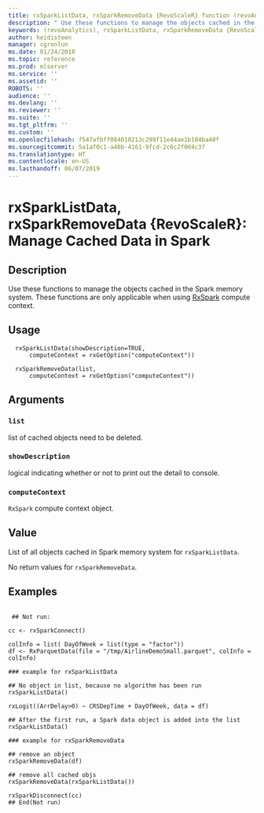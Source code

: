 ```yaml
---
title: rxSparkListData, rxSparkRemoveData {RevoScaleR} function (revoAnalytics) | Microsoft Docs
description: " Use these functions to manage the objects cached in the Spark memory system. These functions are only applicable when using [RxSpark](RxSpark.md) compute context. "
keywords: (revoAnalytics), rxSparkListData, rxSparkRemoveData {RevoScaleR}, rxSparkListData, rxSparkRemoveData
author: heidisteen
manager: cgronlun
ms.date: 01/24/2018
ms.topic: reference
ms.prod: mlserver
ms.service: ''
ms.assetid: ''
ROBOTS: ''
audience: ''
ms.devlang: ''
ms.reviewer: ''
ms.suite: ''
ms.tgt_pltfrm: ''
ms.custom: ''
ms.openlocfilehash: f547afbff084010213c299f11e44ae1b184ba40f
ms.sourcegitcommit: 5a1af0c1-a46b-4161-9fcd-2c6c2f004c37
ms.translationtype: HT
ms.contentlocale: en-US
ms.lasthandoff: 06/07/2019
---
```

 # <a name="rxsparklistdata-rxsparkremovedata-revoscaler-manage-cached-data-in-spark"></a>rxSparkListData, rxSparkRemoveData {RevoScaleR}: Manage Cached Data in Spark 
 ## <a name="description"></a>Description

Use these functions to manage the objects cached in the Spark memory system. These functions are only applicable when using [RxSpark](RxSpark.md) compute context.


 ## <a name="usage"></a>Usage

```   
  rxSparkListData(showDescription=TRUE,
      computeContext = rxGetOption("computeContext"))

  rxSparkRemoveData(list,
      computeContext = rxGetOption("computeContext"))    

```


 ## <a name="arguments"></a>Arguments



 ### `list`
 list of cached objects need to be deleted. 


 ### `showDescription`
 logical indicating whether or not to print out the detail to console. 


 ### `computeContext`
 `RxSpark` compute context object. 




 ## <a name="value"></a>Value

List of all objects cached in Spark memory system for `rxSparkListData`.

No return values for `rxSparkRemoveData`.


 ## <a name="examples"></a>Examples

 ```

  ## Not run:

cc <- rxSparkConnect()

colInfo = list( DayOfWeek = list(type = "factor"))
df <- RxParquetData(file = "/tmp/AirlineDemoSmall.parquet", colInfo = colInfo)

### example for rxSparkListData

## No object in list, because no algorithm has been run 
rxSparkListData()

rxLogit((ArrDelay>0) ~ CRSDepTime + DayOfWeek, data = df)

## After the first run, a Spark data object is added into the list
rxSparkListData()

### example for rxSparkRemoveData

## remove an object
rxSparkRemoveData(df)

## remove all cached objs
rxSparkRemoveData(rxSparkListData())

rxSparkDisconnect(cc)
 ## End(Not run) 
```

